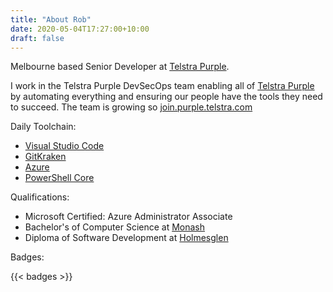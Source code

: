 ```yaml
---
title: "About Rob"
date: 2020-05-04T17:27:00+10:00
draft: false
---
```



Melbourne based Senior Developer at [Telstra Purple].

I work in the Telstra Purple DevSecOps team enabling all of [Telstra Purple] by automating everything and ensuring our people have the tools they need to succeed. The team is growing so [join.purple.telstra.com][JoinLink]

Daily Toolchain:

- [Visual Studio Code]
- [GitKraken]
- [Azure]
- [PowerShell Core]

Qualifications:

- Microsoft Certified: Azure Administrator Associate
- Bachelor's of Computer Science at [Monash]
- Diploma of Software Development at [Holmesglen]

Badges:

{{< badges >}}

[Telstra Purple]: https://purple.telstra.com/
[JoinLink]: https://join.purple.telstra.com/?Source=StaffReferral&Campaign=robert.mcleod
[Holmesglen]: https://holmesglen.edu.au/
[Monash]: https://www.monash.edu/
[Azure]: https://azure.microsoft.com/en-gb/
[GitKraken]: https://www.gitkraken.com/
[PowerShell Core]: https://github.com/powershell/powershell
[Visual Studio Code]: https://code.visualstudio.com/
